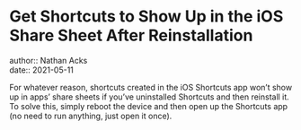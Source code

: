 # Get Shortcuts to Show Up in the iOS Share Sheet After Reinstallation

author:: Nathan Acks  
date:: 2021-05-11

For whatever reason, shortcuts created in the iOS Shortcuts app won’t show up in apps’ share sheets if you’ve uninstalled Shortcuts and then reinstall it. To solve this, simply reboot the device and then open up the Shortcuts app (no need to run anything, just open it once).
